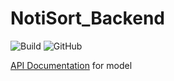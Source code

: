 # NotiSort_Backend

![Build](https://github.com/yichi170/NotiSort_Backend/actions/workflows/docker.yml/badge.svg)
![GitHub](https://img.shields.io/github/license/yichi170/NotiSort_Backend)

[API Documentation](http://35.187.156.127/docs) for model
